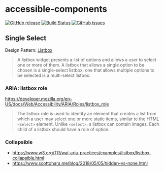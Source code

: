 # accessible-components

[![GitHub release](https://img.shields.io/github/v/tag/dotherightthing/accessible-components)](https://github.com/dotherightthing/accessible-components/releases) [![Build Status](https://github.com/dotherightthing/accessible-components/workflows/Build%20and%20release%20if%20tagged/badge.svg)](https://github.com/dotherightthing/accessible-components/actions?query=workflow%3A%22Build+and+release+if+tagged%22) [![GitHub issues](https://img.shields.io/github/issues/dotherightthing/accessible-components.svg)](https://github.com/dotherightthing/accessible-components/issues)

## Single Select

Design Pattern: [Listbox](https://www.w3.org/TR/wai-aria-practices/#Listbox)

> A listbox widget presents a list of options and allows a user to select one or more of them. A listbox that allows a single option to be chosen is a single-select listbox; one that allows multiple options to be selected is a multi-select listbox.

### ARIA: listbox role

<https://developer.mozilla.org/en-US/docs/Web/Accessibility/ARIA/Roles/listbox_role>

> The listbox role is used to identify an element that creates a list from which a user may select one or more static items, similar to the HTML `<select>` element. Unlike `<select>`, a listbox can contain images. Each child of a listbox should have a role of option.

### Collapsible

* <https://www.w3.org/TR/wai-aria-practices/examples/listbox/listbox-collapsible.html>
* <https://www.scottohara.me/blog/2018/05/05/hidden-vs-none.html>
